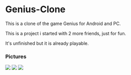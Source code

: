 # Genius-Clone
This is a clone of the game Genius for Android and PC.

This is a project i started with 2 more friends, just for fun.

It's unfinished but it is already playable.

### Pictures
![](http://i.imgur.com/V5nCl92.jpg)
![](http://i.imgur.com/r7rE8j3.jpg)
![](http://i.imgur.com/hhibooC.jpg)
